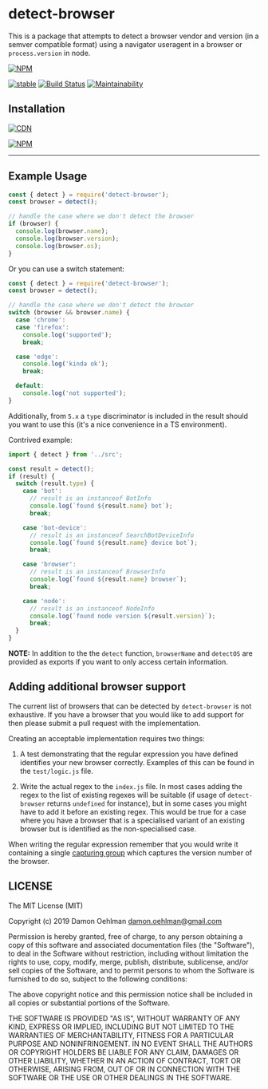# detect-browser

This is a package that attempts to detect a browser vendor and version (in
a semver compatible format) using a navigator useragent in a browser or
`process.version` in node.

[![NPM](https://nodei.co/npm/detect-browser.png)](https://nodei.co/npm/detect-browser/)

[![stable](https://img.shields.io/badge/stability-stable-green.svg)](https://github.com/dominictarr/stability#stable) [![Build Status](https://api.travis-ci.org/DamonOehlman/detect-browser.svg?branch=master)](https://travis-ci.org/DamonOehlman/detect-browser) [![Maintainability](https://api.codeclimate.com/v1/badges/84947fce3f3b06da69d0/maintainability)](https://codeclimate.com/github/DamonOehlman/detect-browser/maintainability)

## Installation

[![CDN](https://img.shields.io/badge/CDN-UNPKG-blue.svg)](https://unpkg.com/browse/detect-browser)

[![NPM](https://img.shields.io/badge/Package-npm-purple.svg)](https://www.npmjs.com/package/detect-browser)

---

## Example Usage

```js
const { detect } = require('detect-browser');
const browser = detect();

// handle the case where we don't detect the browser
if (browser) {
  console.log(browser.name);
  console.log(browser.version);
  console.log(browser.os);
}
```

Or you can use a switch statement:

```js
const { detect } = require('detect-browser');
const browser = detect();

// handle the case where we don't detect the browser
switch (browser && browser.name) {
  case 'chrome':
  case 'firefox':
    console.log('supported');
    break;

  case 'edge':
    console.log('kinda ok');
    break;

  default:
    console.log('not supported');
}
```

Additionally, from `5.x` a `type` discriminator is included in the result
should you want to use this (it's a nice convenience in a TS environment).

Contrived example:

```ts
import { detect } from '../src';

const result = detect();
if (result) {
  switch (result.type) {
    case 'bot':
      // result is an instanceof BotInfo
      console.log(`found ${result.name} bot`);
      break;

    case 'bot-device':
      // result is an instanceof SearchBotDeviceInfo
      console.log(`found ${result.name} device bot`);
      break;

    case 'browser':
      // result is an instanceof BrowserInfo
      console.log(`found ${result.name} browser`);
      break;

    case 'node':
      // result is an instanceof NodeInfo
      console.log(`found node version ${result.version}`);
      break;
  }
}
```

**NOTE:** In addition to the the `detect` function, `browserName` and
`detectOS` are provided as exports if you want to only access certain
information.

## Adding additional browser support

The current list of browsers that can be detected by `detect-browser` is
not exhaustive. If you have a browser that you would like to add support for
then please submit a pull request with the implementation.

Creating an acceptable implementation requires two things:

1. A test demonstrating that the regular expression you have defined identifies
   your new browser correctly. Examples of this can be found in the
   `test/logic.js` file.

2. Write the actual regex to the `index.js` file. In most cases adding
   the regex to the list of existing regexes will be suitable (if usage of `detect-browser`
   returns `undefined` for instance), but in some cases you might have to add it before
   an existing regex. This would be true for a case where you have a browser that
   is a specialised variant of an existing browser but is identified as the
   non-specialised case.

When writing the regular expression remember that you would write it containing a
single [capturing group](https://regexone.com/lesson/capturing_groups) which
captures the version number of the browser.

## LICENSE

The MIT License (MIT)

Copyright (c) 2019 Damon Oehlman <damon.oehlman@gmail.com>

Permission is hereby granted, free of charge, to any person obtaining a copy
of this software and associated documentation files (the "Software"), to deal
in the Software without restriction, including without limitation the rights
to use, copy, modify, merge, publish, distribute, sublicense, and/or sell
copies of the Software, and to permit persons to whom the Software is
furnished to do so, subject to the following conditions:

The above copyright notice and this permission notice shall be included in all
copies or substantial portions of the Software.

THE SOFTWARE IS PROVIDED "AS IS", WITHOUT WARRANTY OF ANY KIND, EXPRESS OR
IMPLIED, INCLUDING BUT NOT LIMITED TO THE WARRANTIES OF MERCHANTABILITY,
FITNESS FOR A PARTICULAR PURPOSE AND NONINFRINGEMENT. IN NO EVENT SHALL THE
AUTHORS OR COPYRIGHT HOLDERS BE LIABLE FOR ANY CLAIM, DAMAGES OR OTHER
LIABILITY, WHETHER IN AN ACTION OF CONTRACT, TORT OR OTHERWISE, ARISING FROM,
OUT OF OR IN CONNECTION WITH THE SOFTWARE OR THE USE OR OTHER DEALINGS IN THE
SOFTWARE.
